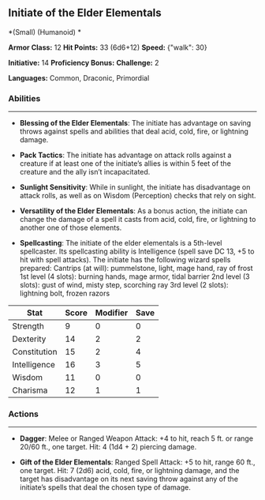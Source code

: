 ## Initiate of the Elder Elementals
*(Small) (Humanoid) *

**Armor Class:** 12
**Hit Points:** 33 (6d6+12)
**Speed:** {"walk": 30}

**Initiative:** 14
**Proficiency Bonus:**
**Challenge:** 2

**Languages:** Common, Draconic, Primordial

### Abilities
 --- 
- **Blessing of the Elder Elementals**: The initiate has advantage on saving throws against spells and abilities that deal acid, cold, fire, or lightning damage.

- **Pack Tactics**: The initiate has advantage on attack rolls against a creature if at least one of the initiate’s allies is within 5 feet of the creature and the ally isn’t incapacitated.

- **Sunlight Sensitivity**: While in sunlight, the initiate has disadvantage on attack rolls, as well as on Wisdom (Perception) checks that rely on sight.

- **Versatility of the Elder Elementals**: As a bonus action, the initiate can change the damage of a spell it casts from acid, cold, fire, or lightning to another one of those elements.

- **Spellcasting**: The initiate of the elder elementals is a 5th-level spellcaster. Its spellcasting ability is Intelligence (spell save DC 13, +5 to hit with spell attacks). The initiate has the following wizard spells prepared:
Cantrips (at will): pummelstone, light, mage hand, ray of frost
1st level (4 slots): burning hands, mage armor, tidal barrier
2nd level (3 slots): gust of wind, misty step, scorching ray
3rd level (2 slots): lightning bolt, frozen razors



| Stat | Score | Modifier | Save |
| ---- | ---- | ---- | ---- |
| Strength | 9 | 0 | 0 |
| Dexterity | 14 | 2 | 2 |
| Constitution | 15 | 2 | 4 |
| Intelligence | 16 | 3 | 5 |
| Wisdom | 11 | 0 | 0 |
| Charisma | 12 | 1 | 1 |

### Actions
 --- 
- **Dagger**: Melee or Ranged Weapon Attack: +4 to hit, reach 5 ft. or range 20/60 ft., one target. Hit: 4 (1d4 + 2) piercing damage.

- **Gift of the Elder Elementals**: Ranged Spell Attack: +5 to hit, range 60 ft., one target. Hit: 7 (2d6) acid, cold, fire, or lightning damage, and the target has disadvantage on its next saving throw against any of the initiate’s spells that deal the chosen type of damage.

